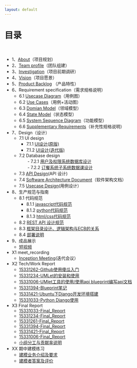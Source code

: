 ```yaml
---
layout: default
---
```


# [](#TOC)目录

&nbsp;&nbsp; 

* 1、[About](./docs/about)（项目规划）
* 2、[Team profile](./docs/team_profile)（团队组建）
* 3、[Investigation](./docs/investigation)（项目前期调研）
* 4、[Vision](./docs/vision)（项目愿景）
* 5、[Product Backlog](./docs/backlog_initial) （产品特性）
* 6、Requirement specification（需求规格说明）
    - 6.1 [Usecase Diagram](./docs/Requirement_specification/requirements_and_userCase)（用例图）
    - 6.2 [Use Cases](./docs/Requirement_specification/requirements_and_userCase)（用例+活动图）
    - 6.3 [Domian Model](./docs/Requirement_specification/domain_model)（领域模型）
    - 6.4 [State Model](./docs/Requirement_specification/state_model)（状态模型）
    - 6.5 [System Sequence Diagram](./docs/Requirement_specification/System_sequence_diagram)（功能模型）
    - 6.6 [Supplementary Requirements](./docs/supplementary_requirements)（补充性规格说明）
* 7、Design（设计）
    - 7.1 UI design
        - 7.1.1 [UI设计(原版)](./assets/UI_Design.pdf)
        - 7.1.2 [UI设计(迭代版)](./docs/UI/新UI设计)
    - 7.2 Database design  
        - 7.2.1 [用户及权限系统数据库设计](./docs/dataBase_design)  
        - 7.2.2 [订餐系统子系统数据课设计](./docs/dataBase_design)
    - 7.3 [API Design](https://github.com/EasyMealOrder/dashboard/blob/gh-pages/apiary.apib)(API 设计)
    - 7.4 [Software Architecture Document](./docs/software_architecture_document)（软件架构文档）
    - 7.5 [Usecase Design](https://github.com/EasyMealOrder/dashboard/blob/gh-pages/docs/ecb-user-case.md)(用例设计）
* 8、生产规范与指南
   - 8.1 代码规范
        - 8.1.1 [javascript代码规范](./docs/GuideBook/Google_javascript_style_guide.pdf) 
        - 8.1.2 [python代码规范](./docs/GuideBook/Google_python_style_guide)
        - 8.1.3 [html/css代码规范](./docs/GuideBook/Google_html_css_style_guide)
   - 8.2 [REST API 设计规范](./docs/GuideBook/RESTful-API-design-OCTO-Quick-Reference-Card-2.2.pdf)
   - 8.3 [框架目录设计、逻辑架构与ECB的关系](https://github.com/EasyMealOrder/dashboard/blob/gh-pages/docs/SDP/%E6%A1%86%E6%9E%B6%E7%9B%AE%E5%BD%95%E8%AE%BE%E8%AE%A1%E3%80%81%E9%80%BB%E8%BE%91%E6%9E%B6%E6%9E%84%E4%B8%8EECB%E7%9A%84%E5%85%B3%E7%B3%BB.md)
   - 8.4 [部署说明](./docs/SDP/软件部署说明.md)
* 9、成品展示
   - [短视频](https://github.com/EasyMealOrder/dashboard/blob/gh-pages/docs/Show/%E6%88%90%E5%93%81%E5%B1%95%E7%A4%BA.md)  
* X1 meet_recording
    - [Inception Meeting](./docs/meeting_recording_all)(迭代会议）
* X2 Tech/Work Report
    - [15331262-Github使用傻瓜入门](https://blog.csdn.net/overflow_1/article/details/79919370)
    - [15331234-UMLet的安装和使用](https://blog.csdn.net/lohiaufung/article/details/79869127)
    - [15331006-UMlet工具的使用/使用api blueprint编写api文档](https://caijh23.github.io/2018/04/14/Homework-lesson5/)
    - [15331394-Blueprint笔记](https://blog.csdn.net/ygtrece/article/details/79941779)
    - [15331421-Ubuntu下Django开发环境搭建](http://zjfblog.club/2018/04/15/%E7%B3%BB%E7%BB%9F%E5%88%86%E6%9E%90%E4%B8%8E%E8%AE%BE%E8%AE%A1-3/)
    - [15331033-Python Django使用](https://15331033.github.io/2018/04/13/Lesson5_Homework/)
* X3 Final Report
    - [15331033-Final_Report](https://15331033.github.io/2018/06/30/Final%20Report/)
    - [15331234-Final_Report](https://blog.csdn.net/lohiaufung/article/details/80841510)
    - [15331261-Final_Report](https://blog.csdn.net/overflow_1/article/details/80865842)
    - [15331394-Final_Report](https://blog.csdn.net/ygtrece/article/details/80869947)
    - [15331421-Final_Report](https://github.com/EasyMealOrder/dashboard/blob/gh-pages/docs/Final_Report/15331421.md)
    - [15331006-Final_Report](https://caijh23.github.io/2018/06/30/finalReport/)
    - [小组分工与贡献率说明](./docs/SDP/小组分工与贡献率说明)
* XX 期中建模练习
    - [建模业务介绍及要求](https://github.com/EasyMealOrder/dashboard/blob/gh-pages/mid-term-exam/midTerm.pdf)
    - [建模者答案及评价](https://github.com/EasyMealOrder/dashboard/tree/gh-pages/mid-term-exam/answer/15331388)
